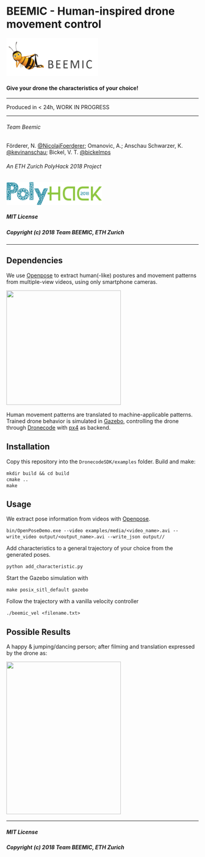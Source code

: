 # BEEMIC - Human-inspired drone movement control
<img src="https://github.com/bickelmps/BEEMIC/blob/master/figures/logo.PNG" width="240" height="100">

#### Give your drone the characteristics of your choice!

------------------------------------------------
Produced in < 24h, WORK IN PROGRESS

------------------------------------------------
###### Team Beemic
Förderer, N. [@NicolajFoerderer](https://github.com/NicolajFoerderer); Omanovic, A.; Anschau Schwarzer, K. [@kevinanschau](https://github.com/kevinanschau); Bickel, V. T. [@bickelmps](https://github.com/bickelmps)
###### An ETH Zurich PolyHack 2018 Project
<img src="https://github.com/bickelmps/BEEMIC/blob/master/figures/logopoly.png?raw=true" width="250" height="60">

##### MIT License
##### Copyright (c) 2018 Team BEEMIC, ETH Zurich
--------------------------------------------------

## Dependencies

We use [Openpose](https://github.com/CMU-Perceptual-Computing-Lab/openpose) to extract human(-like) postures and movement patterns from multiple-view videos, using only smartphone cameras.


<img src="https://github.com/bickelmps/BEEMIC/blob/master/figures/openpose_hulk.gif?raw=true" width="300" height="300">

Human movement patterns are translated to machine-applicable patterns. Trained drone behavior is simulated in [Gazebo](http://gazebosim.org/), controlling the drone through [Dronecode](https://www.dronecode.org/sdk/) with [px4](http://px4.io/) as backend.


## Installation

Copy this repository into the `DronecodeSDK/examples` folder. Build and make:

```
mkdir build && cd build
cmake ..
make
```

## Usage

We extract pose information from videos with [Openpose](https://github.com/CMU-Perceptual-Computing-Lab/openpose).

```
bin/OpenPoseDemo.exe --video examples/media/<video_name>.avi --write_video output/<output_name>.avi --write_json output//
```

Add characteristics to a general trajectory of your choice from the generated poses.
```
python add_characteristic.py
```

Start the Gazebo simulation with

```
make posix_sitl_default gazebo
```

Follow the trajectory with a vanilla velocity controller
```
./beemic_vel <filename.txt>
```

## Possible Results

A happy & jumping/dancing person; after filming and translation expressed by the drone as:

<img src="https://github.com/bickelmps/BEEMIC/blob/master/figures/happy_drone.gif?raw=true" width="300" height="400">

------------------
##### MIT License
##### Copyright (c) 2018 Team BEEMIC, ETH Zurich
